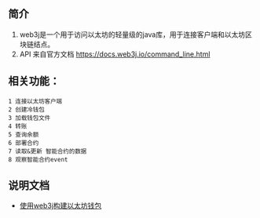 ## 简介
1. web3j是一个用于访问以太坊的轻量级的java库，用于连接客户端和以太坊区块链结点。
2. API 来自官方文档 https://docs.web3j.io/command_line.html
## 相关功能：
    1 连接以太坊客户端
    2 创建冷钱包
    3 加载钱包文件
    4 转账
    5 查询余额
    6 部署合约
    7 读取&更新 智能合约的数据
    8 观察智能合约event
## 说明文档
- [使用web3j构建以太坊钱包](https://www.jianshu.com/p/1b716180bc4b)

